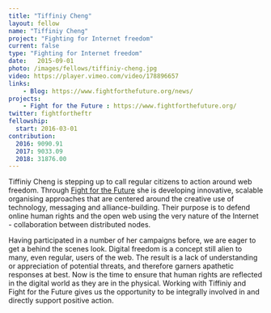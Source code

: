 ```yaml
---
title: "Tiffiniy Cheng"
layout: fellow
name: "Tiffiniy Cheng"
project: "Fighting for Internet freedom"
current: false
type: "Fighting for Internet freedom"
date:   2015-09-01
photo: /images/fellows/tiffiniy-cheng.jpg
video: https://player.vimeo.com/video/178896657
links:
    - Blog: https://www.fightforthefuture.org/news/
projects:
    - Fight for the Future : https://www.fightforthefuture.org/
twitter: fightfortheftr
fellowship:
  start: 2016-03-01
contribution:
  2016: 9090.91
  2017: 9033.09
  2018: 31876.00 
---
```

Tiffiniy Cheng is stepping up to call regular citizens to action around web freedom. Through [Fight for the Future](https://www.fightforthefuture.org/) she is developing innovative, scalable organising approaches that are centered around the creative use of technology, messaging and alliance-building. Their purpose is to defend online human rights and the open web using the very nature of the Internet - collaboration between distributed nodes.

Having  participated in a number of her campaigns before, we are eager to get a  behind the scenes look. Digital freedom is a concept still alien to  many, even regular, users of the web. The result is a lack of  understanding or appreciation of potential threats, and therefore garners apathetic  responses at best. Now is the time to ensure that human rights are  reflected in the digital world as they are in the physical. Working with  Tiffiniy and Fight for the Future gives us the opportunity to be  integrally involved in and directly support positive action.
